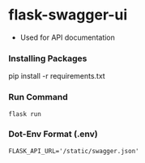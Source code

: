 # flask-swagger-ui

- Used for API documentation

### Installing Packages
pip install -r requirements.txt

### Run Command
```flask run```

### Dot-Env Format (.env)
```FLASK_SWAGGER_URL='/api/docs'
FLASK_API_URL='/static/swagger.json'
```